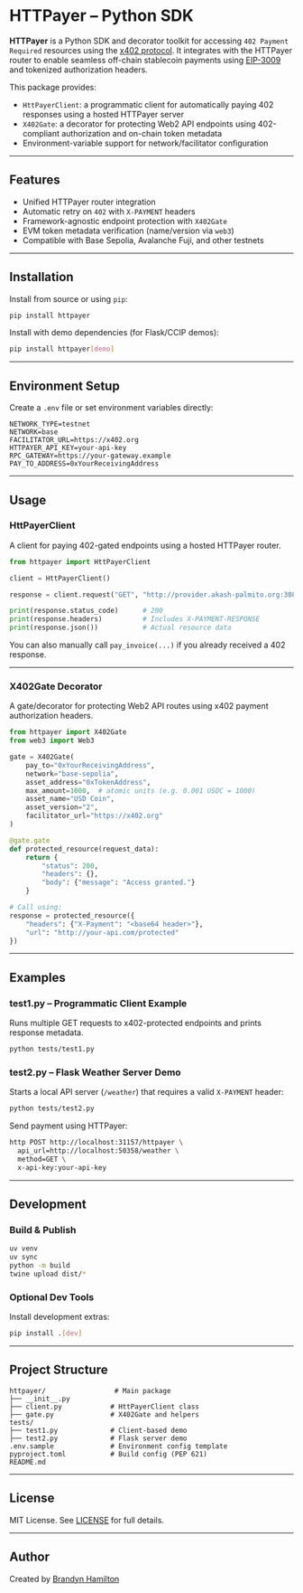 # HTTPayer – Python SDK

**HTTPayer** is a Python SDK and decorator toolkit for accessing `402 Payment Required` resources using the [x402 protocol](https://github.com/x402/spec). It integrates with the HTTPayer router to enable seamless off-chain stablecoin payments using [EIP-3009](https://eips.ethereum.org/EIPS/eip-3009) and tokenized authorization headers.

This package provides:

- `HttPayerClient`: a programmatic client for automatically paying 402 responses using a hosted HTTPayer server
- `X402Gate`: a decorator for protecting Web2 API endpoints using 402-compliant authorization and on-chain token metadata
- Environment-variable support for network/facilitator configuration

---

## Features

- Unified HTTPayer router integration
- Automatic retry on `402` with `X-PAYMENT` headers
- Framework-agnostic endpoint protection with `X402Gate`
- EVM token metadata verification (name/version via `web3`)
- Compatible with Base Sepolia, Avalanche Fuji, and other testnets

---

## Installation

Install from source or using `pip`:

```bash
pip install httpayer
```

Install with demo dependencies (for Flask/CCIP demos):

```bash
pip install httpayer[demo]
```

---

## Environment Setup

Create a `.env` file or set environment variables directly:

```env
NETWORK_TYPE=testnet
NETWORK=base
FACILITATOR_URL=https://x402.org
HTTPAYER_API_KEY=your-api-key
RPC_GATEWAY=https://your-gateway.example
PAY_TO_ADDRESS=0xYourReceivingAddress
```

---

## Usage

### HttPayerClient

A client for paying 402-gated endpoints using a hosted HTTPayer router.

```python
from httpayer import HttPayerClient

client = HttPayerClient()

response = client.request("GET", "http://provider.akash-palmito.org:30862/base-weather")

print(response.status_code)      # 200
print(response.headers)          # Includes X-PAYMENT-RESPONSE
print(response.json())           # Actual resource data
```

You can also manually call `pay_invoice(...)` if you already received a 402 response.

---

### X402Gate Decorator

A gate/decorator for protecting Web2 API routes using x402 payment authorization headers.

```python
from httpayer import X402Gate
from web3 import Web3

gate = X402Gate(
    pay_to="0xYourReceivingAddress",
    network="base-sepolia",
    asset_address="0xTokenAddress",
    max_amount=1000,  # atomic units (e.g. 0.001 USDC = 1000)
    asset_name="USD Coin",
    asset_version="2",
    facilitator_url="https://x402.org"
)

@gate.gate
def protected_resource(request_data):
    return {
        "status": 200,
        "headers": {},
        "body": {"message": "Access granted."}
    }

# Call using:
response = protected_resource({
    "headers": {"X-Payment": "<base64 header>"},
    "url": "http://your-api.com/protected"
})
```

---

## Examples

### test1.py – Programmatic Client Example

Runs multiple GET requests to x402-protected endpoints and prints response metadata.

```bash
python tests/test1.py
```

### test2.py – Flask Weather Server Demo

Starts a local API server (`/weather`) that requires a valid `X-PAYMENT` header:

```bash
python tests/test2.py
```

Send payment using HTTPayer:

```bash
http POST http://localhost:31157/httpayer \
  api_url=http://localhost:50358/weather \
  method=GET \
  x-api-key:your-api-key
```

---

## Development

### Build & Publish

```bash
uv venv
uv sync
python -m build
twine upload dist/*
```

### Optional Dev Tools

Install development extras:

```bash
pip install .[dev]
```

---

## Project Structure

```
httpayer/                 # Main package
├── __init__.py
├── client.py            # HttPayerClient class
├── gate.py              # X402Gate and helpers
tests/
├── test1.py             # Client-based demo
├── test2.py             # Flask server demo
.env.sample              # Environment config template
pyproject.toml           # Build config (PEP 621)
README.md
```

---

## License

MIT License. See [LICENSE](LICENSE) for full details.

---

## Author

Created by [Brandyn Hamilton](mailto:brandynham1120@gmail.com)
